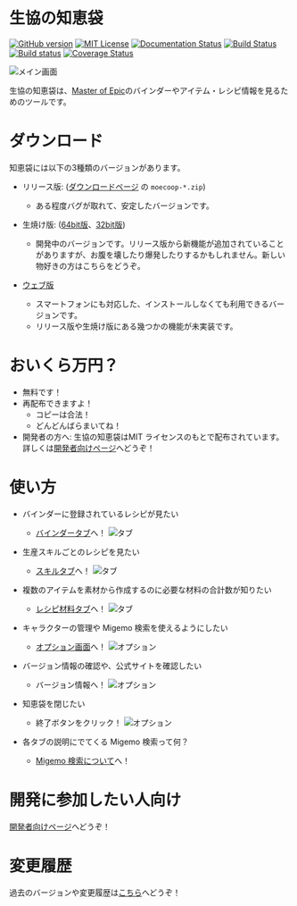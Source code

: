 # 生協の知恵袋

[![GitHub version](https://badge.fury.io/gh/coop-mojo%2Fmoecoop.svg)](https://badge.fury.io/gh/coop-mojo%2Fmoecoop)
[![MIT License](http://img.shields.io/badge/license-MIT-blue.svg?style=flat)](https://github.com/coop-mojo/moecoop/blob/master/LICENSE)
[![Documentation Status](https://readthedocs.org/projects/moecoop/badge/?version=latest)](http://docs.fukuro.coop.moe/ja/latest/?badge=latest)
[![Build Status](https://travis-ci.org/coop-mojo/moecoop.svg?branch=master)](https://travis-ci.org/coop-mojo/moecoop)
[![Build status](https://ci.appveyor.com/api/projects/status/9lju6b2f0y411x2a/branch/master?svg=true)](https://ci.appveyor.com/project/coop-mojo/moecoop/branch/master)
[![Coverage Status](https://coveralls.io/repos/github/coop-mojo/moecoop/badge.svg?branch=master)](https://coveralls.io/github/coop-mojo/moecoop?branch=master)

![メイン画面](img/main.png)

生協の知恵袋は、[Master of Epic](http://moepic.com/top.php?mid=_)のバインダーやアイテム・レシピ情報を見るためのツールです。

# ダウンロード
知恵袋には以下の3種類のバージョンがあります。

- リリース版: ([ダウンロードページ](https://github.com/coop-mojo/moecoop/releases/latest) の `moecoop-*.zip`)
    - ある程度バグが取れて、安定したバージョンです。

- 生焼け版: ([64bit版](https://ci.appveyor.com/api/projects/coop-mojo/moecoop/artifacts/moecoop-trunk-64bit.zip?branch=master&job=Environment%3A%20DC%3Ddmd%2C%20DVersion%3D2.075.0%3B%20Platform%3A%20x64)、[32bit版](https://ci.appveyor.com/api/projects/coop-mojo/moecoop/artifacts/moecoop-trunk-32bit.zip?branch=master&job=Environment%3A%20DC%3Ddmd%2C%20DVersion%3D2.075.0%3B%20Platform%3A%20x86))
    - 開発中のバージョンです。リリース版から新機能が追加されていることがありますが、お腹を壊したり爆発したりするかもしれません。新しい物好きの方はこちらをどうぞ。

- [ウェブ版](https://fukuro.coop.moe/)
    - スマートフォンにも対応した、インストールしなくても利用できるバージョンです。
    - リリース版や生焼け版にある幾つかの機能が未実装です。

# おいくら万円？
- 無料です！
- 再配布できますよ！
    - コピーは合法！
    - どんどんばらまいてね！
- 開発者の方へ: 生協の知恵袋はMIT ライセンスのもとで配布されています。詳しくは[開発者向けページ](devel.md)へどうぞ！

# 使い方
- バインダーに登録されているレシピが見たい
    - [バインダータブ](binder.md)へ！
      ![タブ](img/select-binder.png)

- 生産スキルごとのレシピを見たい
    - [スキルタブ](skill.md)へ！
      ![タブ](img/select-skill.png)

- 複数のアイテムを素材から作成するのに必要な材料の合計数が知りたい
    - [レシピ材料タブ](material.md)へ！
      ![タブ](img/select-material.png)

- キャラクターの管理や Migemo 検索を使えるようにしたい
    - [オプション画面](option.md)へ！
      ![オプション](img/select-option.png)

- バージョン情報の確認や、公式サイトを確認したい
    - バージョン情報へ！
      ![オプション](img/select-version.png)

- 知恵袋を閉じたい
    - 終了ボタンをクリック！
      ![オプション](img/select-exit.png)

- 各タブの説明にでてくる Migemo 検索って何？
    - [Migemo 検索について](migemo.md)へ！

# 開発に参加したい人向け
[開発者向けページ](devel.md)へどうぞ！

# 変更履歴
過去のバージョンや変更履歴は[こちら](https://github.com/coop-mojo/moecoop/releases)へどうぞ！
